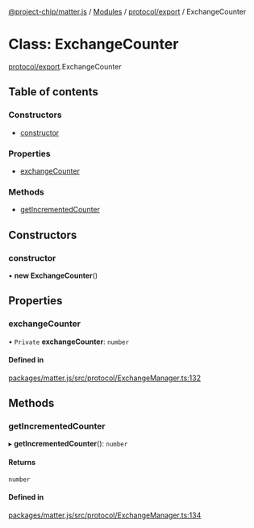 [@project-chip/matter.js](../README.md) / [Modules](../modules.md) / [protocol/export](../modules/protocol_export.md) / ExchangeCounter

# Class: ExchangeCounter

[protocol/export](../modules/protocol_export.md).ExchangeCounter

## Table of contents

### Constructors

- [constructor](protocol_export.ExchangeCounter.md#constructor)

### Properties

- [exchangeCounter](protocol_export.ExchangeCounter.md#exchangecounter)

### Methods

- [getIncrementedCounter](protocol_export.ExchangeCounter.md#getincrementedcounter)

## Constructors

### constructor

• **new ExchangeCounter**()

## Properties

### exchangeCounter

• `Private` **exchangeCounter**: `number`

#### Defined in

[packages/matter.js/src/protocol/ExchangeManager.ts:132](https://github.com/project-chip/matter.js/blob/16d5b0d/packages/matter.js/src/protocol/ExchangeManager.ts#L132)

## Methods

### getIncrementedCounter

▸ **getIncrementedCounter**(): `number`

#### Returns

`number`

#### Defined in

[packages/matter.js/src/protocol/ExchangeManager.ts:134](https://github.com/project-chip/matter.js/blob/16d5b0d/packages/matter.js/src/protocol/ExchangeManager.ts#L134)
